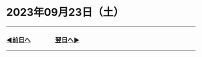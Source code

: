 # 2023年09月23日（土）

---

### [◀️前日へ](https://github.com/yuasys/chatty-journal/blob/main/2023/09/2023-09-22.md)&emsp;&emsp;&emsp;&emsp;[翌日へ▶️](https://github.com/yuasys/chatty-journal/blob/main/2023/09/2023-09-24.md)

---
